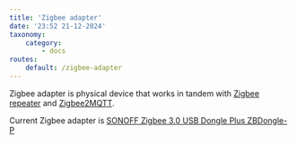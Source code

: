 ```yaml
---
title: 'Zigbee adapter'
date: '23:52 21-12-2024'
taxonomy:
    category:
        - docs
routes:
    default: /zigbee-adapter
---
```


Zigbee adapter is physical device that works in tandem with [Zigbee repeater](/zigbee-repeater) and [Zigbee2MQTT](/zigbee2mqtt).

Current Zigbee adapter is [SONOFF Zigbee 3.0 USB Dongle Plus ZBDongle-P](https://sonoff.tech/product/gateway-and-sensors/sonoff-zigbee-3-0-usb-dongle-plus-p/)